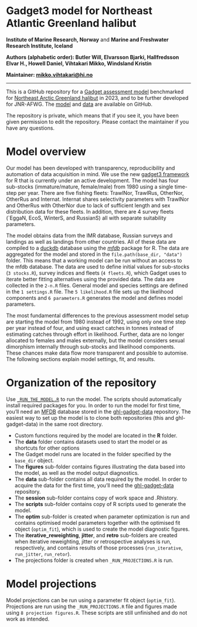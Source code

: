 
# Gadget3 model for Northeast Atlantic Greenland halibut

**Institute of Marine Research, Norway** and **Marine and Freshwater
Research Institute, Iceland**

**Authors (alphabetic order): Butler Will, Elvarsson Bjarki,
Hallfredsson Elvar H., Howell Daniel, Vihtakari Mikko, Windsland
Kristin**

**Maintainer: <mikko.vihtakari@hi.no>**

------------------------------------------------------------------------

This is a GitHub repository for a [Gadget assessment
model](https://gadget-framework.github.io/gadget3/) benchmarked for
[Northeast Arctic Greenland
halibut](https://www.ices.dk/community/groups/Pages/AFWG.aspx) in 2023,
and to be further developed for JNR-AFWG. The
[model](https://github.com/deepWaterIMR/ghl-gadget3) and
[data](https://github.com/deepWaterIMR/ghl-gadget-data) are available on
GitHub.

The repository is private, which means that if you see it, you have been
given permission to edit the repository. Please contact the maintainer
if you have any questions.

# Model overview

Our model has been developed with transparency, reproducibility and
automation of data acquisition in mind. We use the new [gadget3
framework](https://gadget-framework.github.io/gadget3/) for R that is
currently under an active development. The model has four sub-stocks
(immature/mature, female/male) from 1980 using a single time-step per
year. There are five fishing fleets: TrawlNor, TrawlRus, OtherNor,
OtherRus and Internat. Internat shares selectivity parameters with
TrawlNor and OtherRus with OtherNor due to lack of sufficient length and
sex distribution data for these fleets. In addition, there are 4 survey
fleets (\`EggaN, EcoS, WinterS, and RussianS) all with separate
suitability parameters.

The model obtains data from the IMR database, Russian surveys and
landings as well as landings from other countries. All of these data are
compiled to a
[duckdb](https://cran.r-project.org/web/packages/duckdb/index.html)
database using the
[*mfdb*](https://cran.r-project.org/web/packages/mfdb/index.html)
package for R. The data are aggregated for the model and stored in the
`file.path(base_dir, "data")` folder. This means that a working model
can be run without an access to the mfdb database. The data are used to
define initial values for sub-stocks (`3 stocks.R`), survey indices and
fleets (`4 fleets.R`), which Gadget uses to iterate better fitting
alternatives using the provided data. The data are collected in the
`2-n.R` files. General model and species settings are defined in the
`1 settings.R` file. The `5 likelihood.R` file sets up the likelihood
components and `6 parameters.R` generates the model and defines model
parameters.

The most fundamental differences to the previous assessment model setup
are starting the model from 1980 instead of 1992, using only one time
step per year instead of four, and using exact catches in tonnes instead
of estimating catches through effort in likelihood. Further, data are no
longer allocated to females and males externally, but the model
considers sexual dimorphism internally through sub-stocks and likelihood
components. These chances make data flow more transparent and possible
to automise. The following sections explain model settings, fit, and
results.

# Organization of the repository

Use
[`_RUN_THE_MODEL.R`](https://github.com/DeepWaterIMR/ghl-gadget3/blob/master/_RUN_THE_MODEL.R)
to run the model. The scripts should automatically install required
packages for you. In order to run the model for first time, you’ll need
an [MFDB](https://cran.r-project.org/web/packages/mfdb/index.html)
database stored in the
[ghl-gadget-data](https://github.com/DeepWaterIMR/ghl-gadget-data)
repository. The easiest way to set up the model is to clone both
repositories (this and ghl-gadget-data) in the same root directory.

-   Custom functions required by the model are located in the **R**
    folder.
-   The **data** folder contains datasets used to start the model or as
    shortcuts for other options
-   The Gadget model runs are located in the folder specified by the
    `base_dir` object.
-   The **figures** sub-folder contains figures illustrating the data
    based into the model, as well as the model output diagnostics.
-   The **data** sub-folder contains all data required by the model. In
    order to acquire the data for the first time, you’ll need the
    [ghl-gadget-data](https://github.com/DeepWaterIMR/ghl-gadget-data)
    repository.
-   The **session** sub-folder contains copy of work space and
    .Rhistory.
-   The **scripts** sub-folder contains copy of R scripts used to
    generate the model.
-   The **optim** sub-folder is created when parameter optimization is
    run and contains optimised model parameters together with the
    optimised fit object (`optim_fit`), which is used to create the
    model diagnostic figures.
-   The **iterative_reweighting**, **jitter**, and **retro** sub-folders
    are created when iterative reweighting, jitter or retrospective
    analyses is run, respectively, and contains results of those
    processes (`run_iterative`, `run_jitter`, `run_retor`).
-   The projections folder is created when `_RUN_PROJECTIONS.R` is run.

# Model projections

Model projections can be run using a parameter fit object (`optim_fit`).
Projections are run using the `_RUN_PROJECTIONS.R` file and figures made
using `8 projection figures.R`. These scripts are still unfinished and
do not work as intended.
